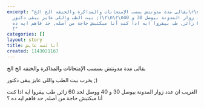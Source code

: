 ```yaml
---
excerpt: "بقالى مدة مدونتش بسسب الإمتحانات والمذاكرة والخنقه الخ الخ\r\n\r\n\r\nيخرب
  بيت الطب واللى عايز يبقى دكتور ;)\r\n\r\nالغريب ان عدد زوار المدونة بيوصل 30 و 40
  ووصل لحد 60 زائر, طب بيقروا ايه اذا كنت أنا مبكتبش حاجة من أصله, حد فاهم ايه ده
  ؟"
categories: []
layout: story
title: أنا لسه عايش
created: 1143021167
---
```

بقالى مدة مدونتش بسسب الإمتحانات والمذاكرة والخنقه الخ الخ


يخرب بيت الطب واللى عايز يبقى دكتور ;)

الغريب ان عدد زوار المدونة بيوصل 30 و 40 ووصل لحد 60 زائر, طب بيقروا ايه اذا كنت أنا مبكتبش حاجة من أصله, حد فاهم ايه ده ؟
